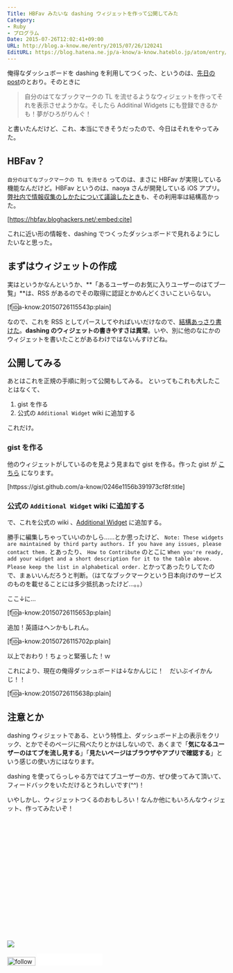 ```yaml
---
Title: HBFav みたいな dashing ウィジェットを作って公開してみた
Category:
- Ruby
- プログラム
Date: 2015-07-26T12:02:41+09:00
URL: http://blog.a-know.me/entry/2015/07/26/120241
EditURL: https://blog.hatena.ne.jp/a-know/a-know.hateblo.jp/atom/entry/8454420450103200893
---
```


俺得なダッシュボードを dashing を利用してつくった、というのは、[先日の post](https://blog.a-know.me/entry/2015/07/19/100605)のとおり。そのときに


> 自分のはてなブックマークの TL を流せるようなウィジェットを作ってそれを表示させようかな。そしたら Additinal Widgets にも登録できるかも！夢がひろがりんぐ！


と書いたんだけど、これ、本当にできそうだったので、今日はそれをやってみた。



<!-- more -->



## HBFav？
`自分のはてなブックマークの TL を流せる` ってのは、まさに HBFav が実現している機能なんだけど。HBFav というのは、naoya さんが開発している iOS アプリ。[弊社内で情報収集のしかたについて議論したとき](http://tech.feedforce.jp/gathering-information.html)も、その利用率は結構高かった。



[https://hbfav.bloghackers.net/:embed:cite]



これに近い形の情報を、dashing でつくったダッシュボードで見れるようにしたいなと思った。


## まずはウィジェットの作成
実はというかなんというか、**「あるユーザーのお気に入りユーザーのはてブ一覧」**は、RSS があるのでその取得に認証とかめんどくさいこといらない。



[f:id:a-know:20150726115543p:plain]



なので、これを RSS としてパースしてやればいいだけなので、[結構あっさり書けた](https://github.com/a-know/a-know-dashing/pull/8)。**dashing のウィジェットの書きやすさは異常**。いや、別に他のなにかのウィジェットを書いたことがあるわけではないんすけどね。


## 公開してみる
あとはこれを正規の手順に則って公開もしてみる。
といってもこれも大したことはなくて、


1. gist を作る
1. 公式の `Additional Widget` wiki に追加する


これだけ。


### gist を作る
他のウィジェットがしているのを見よう見まねで gist を作る。作った gist が [こちら](https://gist.github.com/a-know/0246e1156b391973cf8f) になります。




[httpss://gist.github.com/a-know/0246e1156b391973cf8f:title]




### 公式の `Additional Widget` wiki に追加する
で、これを公式の wiki 、[Additional Widget](https://github.com/Shopify/dashing/wiki/Additional-Widgets) に追加する。


勝手に編集しちゃっていいのかしら......とか思ったけど、 `Note: These widgets are maintained by third party authors. If you have any issues, please contact them.` とあったり、 `How to Contribute` のとこに `When you're ready, add your widget and a short description for it to the table above. Please keep the list in alphabetical order.` とかってあったりしてたので、まぁいいんだろうと判断。（はてなブックマークという日本向けのサービスのものを載せることには多少抵抗あったけど...。。）


ここ↓に...




[f:id:a-know:20150726115653p:plain]




追加！英語はヘンかもしれん。



[f:id:a-know:20150726115702p:plain]



以上でおわり！ちょっと緊張した！ｗ


これにより、現在の俺得ダッシュボードは↓なかんじに！　だいぶイイかんじ！！


[f:id:a-know:20150726115638p:plain]


## 注意とか
dashing ウィジェットである、という特性上、ダッシュボード上の表示をクリック、とかでそのページに飛べたりとかはしないので、あくまで「**気になるユーザーのはてブを流し見する**」「**見たいページはブラウザやアプリで確認する**」という感じの使い方にはなります。

dashing を使ってらっしゃる方ではてブユーザーの方、ぜひ使ってみて頂いて、フィードバックをいただけるとうれしいです(^^)！


いやしかし、ウィジェットつくるのおもしろい！なんか他にもいろんなウィジェット、作ってみたいぞ！


<div>
<br>
<script async src="//pagead2.googlesyndication.com/pagead/js/adsbygoogle.js"></script>
<!-- article-bottom2 -->
<ins class="adsbygoogle"
     style="display:inline-block;width:300px;height:250px"
     data-ad-client="ca-pub-3463034538369189"
     data-ad-slot="5274552934"></ins>
<script>
(adsbygoogle = window.adsbygoogle || []).push({});
</script>

<a href="http://bit.ly/grass-graph" target='blank' rel="nofollow"><img src="https://cdn-ak.f.st-hatena.com/images/fotolife/a/a-know/20170405/20170405220342.png"></a>
<br>
</div>

<div>
<a href='http://cloud.feedly.com/#subscription%2Ffeed%2Fhttp%3A%2F%2Fblog.a-know.me%2Ffeed'  target='blank'><img id='feedlyFollow' src='http://s3.feedly.com/img/follows/feedly-follow-rectangle-volume-small_2x.png' alt='follow us in feedly' width='65' height='20'></a>



<iframe src="//blog.hatena.ne.jp/a-know/a-know.hateblo.jp/subscribe/iframe" allowtransparency="true" frameborder="0" scrolling="no" width="150" height="28"></iframe>
</div>
